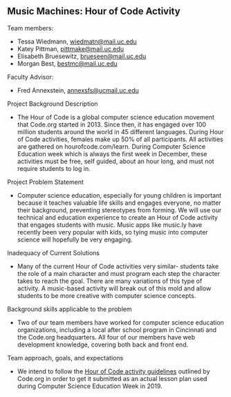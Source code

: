 ## Music Machines: Hour of Code Activity

Team members:

* Tessa Wiedmann, wiedmatn@mail.uc.edu
* Katey Pittman, pittmake@mail.uc.edu
* Elisabeth Bruesewitz, brueseen@mail.uc.edu
* Morgan Best, bestmc@mail.uc.edu

Faculty Advisor:

* Fred Annexstein, annexsfs@ucmail.uc.edu

Project Background Description

* The Hour of Code is a global computer science education movement that Code.org started in 2013. Since then, it has engaged over 100 million students around the world in 45 different languages. During Hour of Code activities, females make up 50% of all participants. All activities are gathered on hourofcode.com/learn. During Computer Science Education week which is always the first week in December, these activities must be free, self guided, about an hour long, and must not require students to log in. 

Project Problem Statement

* Computer science education, especially for young children is important because it teaches valuable life skills and engages everyone, no matter their background, preventing stereotypes from forming. We will use our technical and education experience to create an Hour of Code activity that engages students with music. Music apps like music.ly have recently been very popular with kids, so tying music into computer science will hopefully be very engaging. 

Inadequacy of Current Solutions

* Many of the current Hour of Code activities very similar- students take the role of a main character and must program each step the character takes to reach the goal. There are many variations of this type of activity. A music-based activity will break out of this mold and allow students to be more creative with computer science concepts.

Background skills applicable to the problem

* Two of our team members have worked for computer science education organizations, including a local after school program in Cincinnati and the Code.org headquarters. All four of our members have web development knowledge, covering both back and front end. 

Team approach, goals, and expectations

* We intend to follow the [Hour of Code activity guidelines](https://hourofcode.com/us/activity-guidelines) outlined by Code.org in order to get it submitted as an actual lesson plan used during Computer Science Education Week in 2019.

